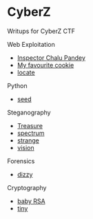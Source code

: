 # CyberZ

Writups for CyberZ CTF

Web Exploitation

- [Inspector Chalu Pandey](./Web%20Exploitation/Inspector%20Chalu%20Pandey/)
- [My favourite cookie](./Web%20Exploitation/My%20favourite%20cookie/)
- [locate](./Web%20Exploitation/locate/)

Python

- [seed](./Python/seed/)

Steganography

- [Treasure](./Steganography/Treasure/)
- [spectrum](./Steganography/spectrum/)
- [strange](./Steganography/strange/)
- [vision](./Steganography/vision/)

Forensics

- [dizzy](./Forensics/dizzy)

Cryptography

- [baby RSA](./Cryptography/baby%20RSA/)
- [tiny](./Cryptography/tiny/)